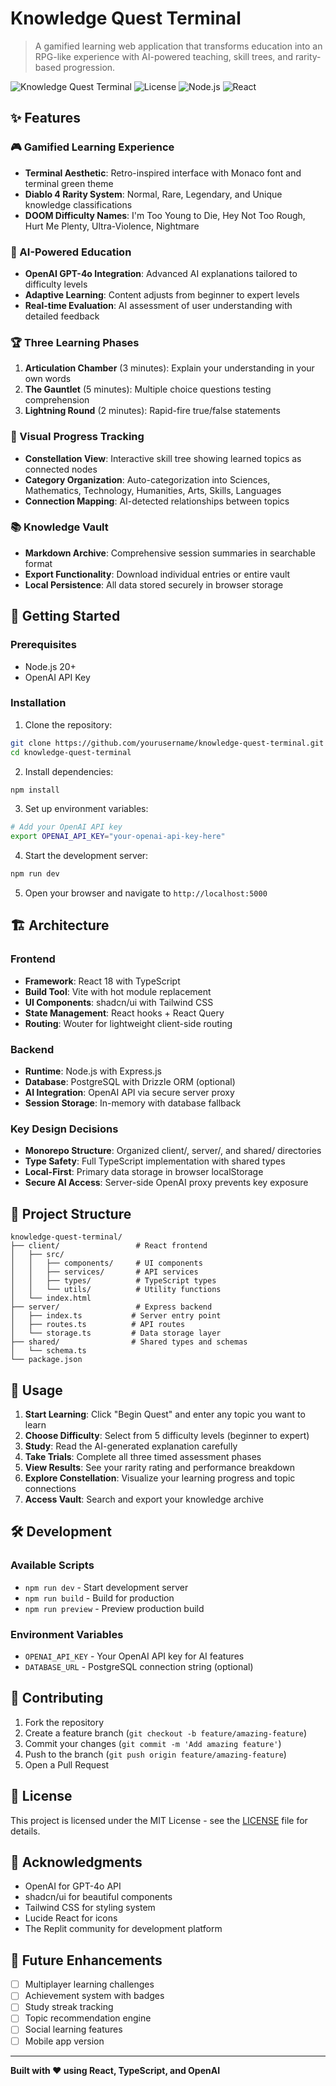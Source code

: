 # Knowledge Quest Terminal

> A gamified learning web application that transforms education into an RPG-like experience with AI-powered teaching, skill trees, and rarity-based progression.

![Knowledge Quest Terminal](https://img.shields.io/badge/Status-Complete-brightgreen)
![License](https://img.shields.io/badge/License-MIT-blue)
![Node.js](https://img.shields.io/badge/Node.js-20+-green)
![React](https://img.shields.io/badge/React-18+-blue)

## ✨ Features

### 🎮 Gamified Learning Experience
- **Terminal Aesthetic**: Retro-inspired interface with Monaco font and terminal green theme
- **Diablo 4 Rarity System**: Normal, Rare, Legendary, and Unique knowledge classifications
- **DOOM Difficulty Names**: I'm Too Young to Die, Hey Not Too Rough, Hurt Me Plenty, Ultra-Violence, Nightmare

### 🧠 AI-Powered Education
- **OpenAI GPT-4o Integration**: Advanced AI explanations tailored to difficulty levels
- **Adaptive Learning**: Content adjusts from beginner to expert levels
- **Real-time Evaluation**: AI assessment of user understanding with detailed feedback

### 🏆 Three Learning Phases
1. **Articulation Chamber** (3 minutes): Explain your understanding in your own words
2. **The Gauntlet** (5 minutes): Multiple choice questions testing comprehension
3. **Lightning Round** (2 minutes): Rapid-fire true/false statements

### 🌟 Visual Progress Tracking
- **Constellation View**: Interactive skill tree showing learned topics as connected nodes
- **Category Organization**: Auto-categorization into Sciences, Mathematics, Technology, Humanities, Arts, Skills, Languages
- **Connection Mapping**: AI-detected relationships between topics

### 📚 Knowledge Vault
- **Markdown Archive**: Comprehensive session summaries in searchable format
- **Export Functionality**: Download individual entries or entire vault
- **Local Persistence**: All data stored securely in browser storage

## 🚀 Getting Started

### Prerequisites
- Node.js 20+ 
- OpenAI API Key

### Installation

1. Clone the repository:
```bash
git clone https://github.com/yourusername/knowledge-quest-terminal.git
cd knowledge-quest-terminal
```

2. Install dependencies:
```bash
npm install
```

3. Set up environment variables:
```bash
# Add your OpenAI API key
export OPENAI_API_KEY="your-openai-api-key-here"
```

4. Start the development server:
```bash
npm run dev
```

5. Open your browser and navigate to `http://localhost:5000`

## 🏗️ Architecture

### Frontend
- **Framework**: React 18 with TypeScript
- **Build Tool**: Vite with hot module replacement
- **UI Components**: shadcn/ui with Tailwind CSS
- **State Management**: React hooks + React Query
- **Routing**: Wouter for lightweight client-side routing

### Backend
- **Runtime**: Node.js with Express.js
- **Database**: PostgreSQL with Drizzle ORM (optional)
- **AI Integration**: OpenAI API via secure server proxy
- **Session Storage**: In-memory with database fallback

### Key Design Decisions
- **Monorepo Structure**: Organized client/, server/, and shared/ directories
- **Type Safety**: Full TypeScript implementation with shared types
- **Local-First**: Primary data storage in browser localStorage
- **Secure AI Access**: Server-side OpenAI proxy prevents key exposure

## 📁 Project Structure

```
knowledge-quest-terminal/
├── client/                 # React frontend
│   ├── src/
│   │   ├── components/     # UI components
│   │   ├── services/       # API services
│   │   ├── types/          # TypeScript types
│   │   └── utils/          # Utility functions
│   └── index.html
├── server/                 # Express backend
│   ├── index.ts           # Server entry point
│   ├── routes.ts          # API routes
│   └── storage.ts         # Data storage layer
├── shared/                # Shared types and schemas
│   └── schema.ts
└── package.json
```

## 🎯 Usage

1. **Start Learning**: Click "Begin Quest" and enter any topic you want to learn
2. **Choose Difficulty**: Select from 5 difficulty levels (beginner to expert)
3. **Study**: Read the AI-generated explanation carefully
4. **Take Trials**: Complete all three timed assessment phases
5. **View Results**: See your rarity rating and performance breakdown
6. **Explore Constellation**: Visualize your learning progress and topic connections
7. **Access Vault**: Search and export your knowledge archive

## 🛠️ Development

### Available Scripts
- `npm run dev` - Start development server
- `npm run build` - Build for production
- `npm run preview` - Preview production build

### Environment Variables
- `OPENAI_API_KEY` - Your OpenAI API key for AI features
- `DATABASE_URL` - PostgreSQL connection string (optional)

## 🤝 Contributing

1. Fork the repository
2. Create a feature branch (`git checkout -b feature/amazing-feature`)
3. Commit your changes (`git commit -m 'Add amazing feature'`)
4. Push to the branch (`git push origin feature/amazing-feature`)
5. Open a Pull Request

## 📄 License

This project is licensed under the MIT License - see the [LICENSE](LICENSE) file for details.

## 🙏 Acknowledgments

- OpenAI for GPT-4o API
- shadcn/ui for beautiful components
- Tailwind CSS for styling system
- Lucide React for icons
- The Replit community for development platform

## 🔮 Future Enhancements

- [ ] Multiplayer learning challenges
- [ ] Achievement system with badges
- [ ] Study streak tracking
- [ ] Topic recommendation engine
- [ ] Social learning features
- [ ] Mobile app version

---

**Built with ❤️ using React, TypeScript, and OpenAI**